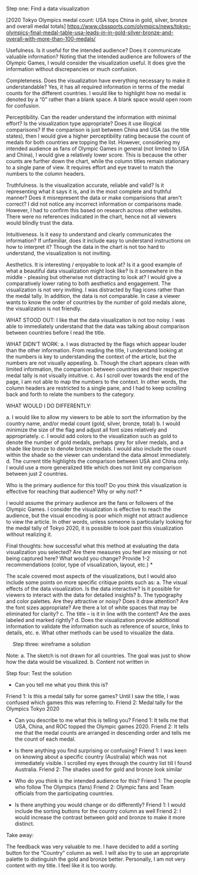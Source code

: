Step one: Find a data visualization

[2020 Tokyo Olympics medal count: USA tops China in gold, silver, bronze and overall medal totals]
https://www.cbssports.com/olympics/news/tokyo-olympics-final-medal-table-usa-leads-in-in-gold-silver-bronze-and-overall-with-more-than-100-medals/

Usefulness. Is it useful for the intended audience? Does it communicate valuable information?
	Noting that the intended audience are followers of the Olympic Games, I would consider the visualization useful. It does give the information without discrepancies or much confusion.

Completeness. Does the visualization have everything necessary to make it understandable?
	Yes, it has all required information in terms of the medal counts for the different countries. I would like to highlight how no medal is denoted by a “0” rather than a blank space. A blank space would open room for confusion. 

Perceptibility. Can the reader understand the information with minimal effort? Is the visualization type appropriate? Does it use illogical comparisons?
	If the comparison is just between China and USA (as the title states), then I would give a higher perceptibility rating because the count of medals for both countries are topping the list. However, considering my intended audience as fans of Olympic Games in general (not limited to USA and China), I would give a relatively lower score. This is because the other counts are further down the chart, while the column titles remain stationary to a single pane of view. It requires effort and eye travel to match the numbers to the column headers.

Truthfulness. Is the visualization accurate, reliable and valid? Is it representing what it says it is, and in the most complete and truthful manner? Does it misrepresent the data or make comparisions that aren't correct?
	I did not notice any incorrect information or comparisons made. However, I had to confirm this based on research across other websites. There were no references indicated in the chart, hence not all viewers would blindly trust the data. 

Intuitiveness. Is it easy to understand and clearly communicates the information? If unfamiliar, does it include easy to understand instructions on how to interpret it?
	Though the data in the chart is not too hard to understand, the visualization is not inviting. 

Aesthetics. It is interesting / enjoyable to look at? Is it a good example of what a beautiful data visualization might look like? Is it somewhere in the middle - pleasing but otherwise not distracting to look at?
	I would give a comparatively lower rating to both aesthetics and engagement. The visualization is not very inviting. I was distracted by flag icons rather than the medal tally. In addition, the data is not comparable. In case a viewer wants to know the order of countries by the number of gold medals alone, the visualization is not friendly.
 
WHAT STOOD OUT:
	I like that the data visualization is not too noisy. I was able to immediately understand that the data was talking about comparison between countries before I read the title. 

WHAT DIDN’T WORK:
a.		I was distracted by the flags which appear louder than the other information. From reading the title, I understand looking at the numbers is key to understanding the context of the article, but the numbers are not visually appealing.
b.	Though the chart appears clean with limited information, the comparison between countries and their respective medal tally is not visually intuitive.
c.	As I scroll over towards the end of the page, I am not able to map the numbers to the context. In other words, the column headers are restricted to a single pane, and I had to keep scrolling back and forth to relate the numbers to the category.

WHAT WOULD I DO DIFFERENTLY:
	
a.	I would like to allow my viewers to be able to sort the information by the country name, and/or medal count (gold, silver, bronze, total)
b.	I would minimize the size of the flag and adjust all font sizes relatively and appropriately. 
c.	I would add colors to the visualization such as gold to denote the number of gold medals, perhaps grey for silver medals, and a shade like bronze to denote bronze medals. I would also include the count within the shade so the viewer can understand the data almost immediately.
d.	The current title highlights the comparison between USA and China only. I would use a more generalized title which does not limit my comparison between just 2 countries. 


Who is the primary audience for this tool? Do you think this visualization is effective for reaching that audience? Why or why not? *

I would assume the primary audience are the fans or followers of the Olympic Games. I consider the visualization is effective to reach the audience, but the visual encoding is poor which might not attract audience to view the article. In other words, unless someone is particularly looking for the medal tally of Tokyo 2020, it is possible to look past this visualization without realizing it.

Final thoughts: how successful what this method at evaluating the data visualization you selected? Are there measures you feel are missing or not being captured here? What would you change? Provide 1-2 recommendations (color, type of visualization, layout, etc.) *
 
The scale covered most aspects of the visualizations, but I would also include some points on more specific critique points such as:
a.	 The visual effects of the data visualization. Is the data interactive? Is it possible for viewers to interact with the data for detailed insights?
b.	The typography and color palettes. Are they attractive or noisy? Does it draw attention? Are the font sizes appropriate? Are there a lot of white spaces that may be eliminated for clarity?
c.	The title – is it in line with the content? Are the axes labeled and marked rightly? 
d.	Does the visualization provide additional information to validate the information such as reference of source, links to details, etc.
e.	What other methods can be used to visualize the data.


 
Step three: wireframe a solution

 

Note: 
a.	The sketch is not drawn for all countries. The goal was just to show how the data would be visualized. 
b.	Content not written in 

Step four: Test the solution

- Can you tell me what you think this is? 

Friend 1: Is this a medal tally for some games? Until I saw the title, I was confused which games this was referring to.
Friend 2: Medal tally for the Olympics Tokyo 2020 

- Can you describe to me what this is telling you? 
Friend 1: It tells me that USA, China, and ROC topped the Olympic games 2020.
Friend 2: It tells me that the medal counts are arranged in descending order and tells me the count of each medal.

- Is there anything you find surprising or confusing?
Friend 1: I was keen on knowing about a specific country (Australia) which was not immediately visible. I scrolled my eyes through the country list till I found Australia.
Friend 2: The shades used for gold and bronze look similar

- Who do you think is the intended audience for this?
Friend 1:  The people who follow The Olympics (fans)
Friend 2: Olympic fans and Team officials from the participating countries.

- Is there anything you would change or do differently?
Friend 1: I would include the sorting buttons for the country column as well
Friend 2: I would increase the contrast between gold and bronze to make it more distinct.

Take away:

The feedback was very valuable to me. I have decided to add a sorting button for the “Country” column as well. I will also try to use an appropriate palette to distinguish the gold and bronze better.
Personally, I am not very content with my title. I feel like it is too wordy. 


